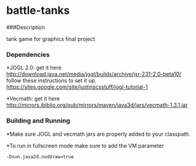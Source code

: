 battle-tanks
============

###Description

tank game for graphics final project


### Dependencies 

*JOGL 2.0: get it here http://download.java.net/media/jogl/builds/archive/jsr-231-2.0-beta10/ 
follow these instructions to set it up. https://sites.google.com/site/justinscsstuff/jogl-tutorial-1

*Vecmath: get it here http://mirrors.ibiblio.org/pub/mirrors/maven/java3d/jars/vecmath-1.3.1.jar


### Building and Running

*Make sure JOGL and vecmath jars are properly added to your classpath.

*To run in fullscreen mode make sure to add the VM parameter 

	-Dsun.java2d.noddraw=true